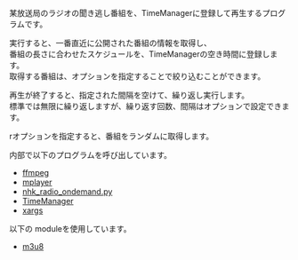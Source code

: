 某放送局のラジオの聞き逃し番組を、TimeManagerに登録して再生するプログラムです。

実行すると、一番直近に公開された番組の情報を取得し、  
番組の長さに合わせたスケジュールを、TimeManagerの空き時間に登録します。  
取得する番組は、オプションを指定することで絞り込むことができます。

再生が終了すると、指定された間隔を空けて、繰り返し実行します。  
標準では無限に繰り返しますが、繰り返す回数、間隔はオプションで設定できます。

rオプションを指定すると、番組をランダムに取得します。

内部で以下のプログラムを呼び出しています。  
- [ffmpeg](https://www.ffmpeg.org)
- [mplayer](http://www.mplayerhq.hu/)
- [nhk_radio_ondemand.py](https://github.com/ll0s0ll/nhk_radio_ondemand)
- [TimeManager](https://github.com/ll0s0ll/TimeManager)
- [xargs](https://ja.wikipedia.org/wiki/Xargs)

以下の moduleを使用しています。
 - [m3u8](https://pypi.python.org/pypi/m3u8)
 
